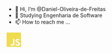 - 👋 Hi, I’m @Daniel-Oliveira-de-Freitas
- 🌱 Studying Engenharia de Software
- 📫 How to reach me ...

<img src="https://raw.githubusercontent.com/devicons/devicon/master/icons/javascript/javascript-plain.svg" width="40" height="40"> 

<!---
Daniel-Oliveira-de-Freitas/Daniel-Oliveira-de-Freitas is a ✨ special ✨ repository because its `README.md` (this file) appears on your GitHub profile.
You can click the Preview link to take a look at your changes.
--->
